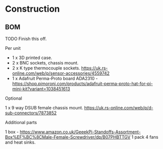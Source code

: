 # Construction

## BOM

TODO Finish this off.

Per unit

* 1 x 3D printed case.
* 2 x BNC sockets, chassis mount.
* 2 x K type thermocouple sockets. https://uk.rs-online.com/web/p/sensor-accessories/4559742
* 1 x Adafruit Perma-Proto board ADA2310 - https://shop.pimoroni.com/products/adafruit-perma-proto-hat-for-pi-mini-kit?variant=1038451613

Optional

1 x 9 way DSUB female chassis mount.  https://uk.rs-online.com/web/p/d-sub-connectors/7873852

Additional parts

1 box - https://www.amazon.co.uk/GeeekPi-Standoffs-Assortment-Box%EF%BC%8CMale-Female-Screwdriver/dp/B07PHBTTGV
1 pack  4 fans and heat sinks.

